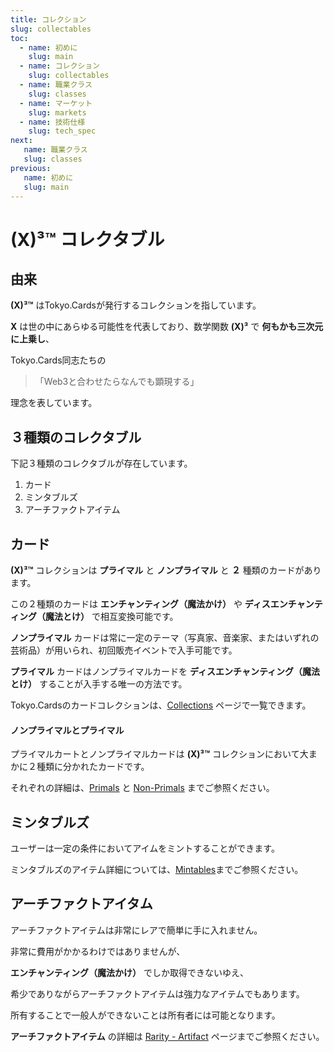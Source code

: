 ```yaml
---
title: コレクション
slug: collectables
toc:
  - name: 初めに 
    slug: main 
  - name: コレクション 
    slug: collectables 
  - name: 職業クラス 
    slug: classes 
  - name: マーケット 
    slug: markets 
  - name: 技術仕様 
    slug: tech_spec 
next: 
   name: 職業クラス
   slug: classes 
previous: 
   name: 初めに 
   slug: main 
---
```


# __(X)³™__ コレクタブル

## 由来
__(X)³™__ はTokyo.Cardsが発行するコレクションを指しています。

__X__ は世の中にあらゆる可能性を代表しており、数学関数 __(X)³__ で __何もかも三次元に上乗し__、

Tokyo.Cards同志たちの 
>「Web3と合わせたらなんでも顕現する」

理念を表しています。


## ３種類のコレクタブル

下記３種類のコレクタブルが存在しています。

1. カード
2. ミンタブルズ
3. アーチファクトアイテム


## カード
__(X)³™__ コレクションは __プライマル__ と __ノンプライマル__ と __２__ 種類のカードがあります。

この２種類のカードは __エンチャンティング（魔法かけ）__ や __ディスエンチャンティング（魔法とけ）__ で相互変換可能です。

__ノンプライマル__ カードは常に一定のテーマ（写真家、音楽家、またはいずれの芸術品）が用いられ、初回販売イベントで入手可能です。

__プライマル__ カードはノンプライマルカードを __ディスエンチャンティング（魔法とけ）__ することが入手する唯一の方法です。


Tokyo.Cardsのカードコレクションは、[Collections]() ページで一覧できます。


#### ノンプライマルとプライマル

プライマルカートとノンプライマルカードは __(X)³™__ コレクションにおいて大まかに２種類に分かれたカードです。

それぞれの詳細は、[Primals](#Primals) と [Non-Primals](#Non_primal) までご参照ください。

## ミンタブルズ
ユーザーは一定の条件においてアイムをミントすることができます。

ミンタブルズのアイテム詳細については、[Mintables](#mintable)までご参照ください。


## アーチファクトアイタム
アーチファクトアイテムは非常にレアで簡単に手に入れません。

非常に費用がかかるわけではありませんが、

__エンチャンティング（魔法かけ）__ でしか取得できないゆえ、

希少でありながらアーチファクトアイテムは強力なアイテムでもあります。

所有することで一般人ができないことは所有者には可能となります。

__アーチファクトアイテム__ の詳細は [Rarity - Artifact](#Artifact) ページまでご参照ください。
